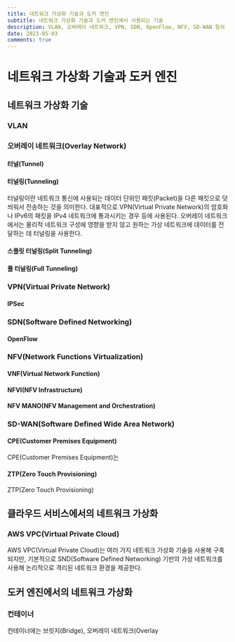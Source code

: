 ```yaml
---
title: 네트워크 가상화 기술과 도커 엔진
subtitle: 네트워크 가상화 기술과 도커 엔진에서 사용되는 기술
description: VLAN, 오버레이 네트워크, VPN, SDN, OpenFlow, NFV, SD-WAN 등의 네트워크 가상화 기술과 함께 도커 엔진에서 사용하는 네트워크 가상화 기술에 대해 공식 문서를 통해 정리
date: 2023-05-03
comments: true
---
```


# 네트워크 가상화 기술과 도커 엔진

## 네트워크 가상화 기술

### VLAN

### 오버레이 네트워크(Overlay Network)

#### 터널(Tunnel)

#### 터널링(Tunneling)

터널링이란 네트워크 통신에 사용되는 데이터 단위인 패킷(Packet)을 다른 패킷으로 덧씌워서 전송하는 것을 의미한다. 대표적으로 VPN(Virtual Private Network)의 암호화나 IPv6의 패킷을 IPv4 네트워크에 통과시키는 경우 등에 사용된다. 오버레이 네트워크에서는 물리적 네트워크 구성에 영향을 받지 않고 원하는 가상 네트워크에 데이터를 전달하는 데 터널링을 사용한다.

#### 스플릿 터널링(Split Tunneling)

#### 퓰 터널링(Full Tunneling)

### VPN(Virtual Private Network)

#### IPSec



### SDN(Software Defined Networking)

#### OpenFlow

### NFV(Network Functions Virtualization)

#### VNF(Virtual Network Function)

#### NFVI(NFV Infrastructure)

#### NFV MANO(NFV Management and Orchestration)

### SD-WAN(Software Defined Wide Area Network)

#### CPE(Customer Premises Equipment)

CPE(Customer Premises Equipment)는 

#### ZTP(Zero Touch Provisioning)

ZTP(Zero Touch Provisioning)


## 클라우드 서비스에서의 네트워크 가상화

### AWS VPC(Virtual Private Cloud)

AWS VPC(Virtual Private Cloud)는 여러 가지 네트워크 가상화 기술을 사용해 구축되지만, 기본적으로 SND(Software Defined Networking) 기반의 가상 네트워크를 사용해 논리적으로 격리된 네트워크 환경을 제공한다.

## 도커 엔진에서의 네트워크 가상화

### 컨테이너

컨테이너에는 브릿지(Bridge), 오버레이 네트워크(Overlay